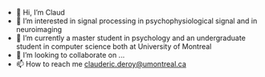 - 👋 Hi, I’m Claud
- 👀 I’m interested in signal processing in psychophysiological signal and in neuroimaging
- 🌱 I’m currently a master student in psychology and an undergraduate student in computer science both at University of Montreal
- 💞️ I’m looking to collaborate on ...
- 📫 How to reach me clauderic.deroy@umontreal.ca

<!---
neurok8050/neurok8050 is a ✨ special ✨ repository because its `README.md` (this file) appears on your GitHub profile.
You can click the Preview link to take a look at your changes.
--->

